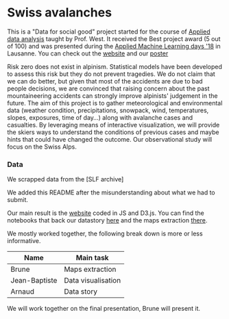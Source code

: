 # Swiss avalanches

This is a "Data for social good" project started for the course of [Applied data analysis](https://dlab.epfl.ch/teaching/fall2017/cs401/) taught by Prof. West. It received the Best project award (5 out of 100) and was presented during the [Applied Machine Learning days '18](https://www.appliedmldays.org) in Lausanne. You can check out the [website](https://swiss-avalanches.github.io) and our [poster]()



Risk zero does not exist in alpinism. Statistical models have been developed to assess this risk but they do not prevent tragedies. We do not claim that we can do better, but given that most of the accidents are due to bad people decisions, we are convinced that raising concern about the past mountaineering accidents can strongly improve alpinists' judgement in the future. The aim of this project is to gather meteorological and environmental data (weather condition, precipitations, snowpack, wind, temperatures, slopes, exposures, time of day…) along with avalanche cases and casualties. By leveraging means of interactive visualization, we will provide the skiers ways to understand the conditions of previous cases and maybe hints that could have changed the outcome. Our observational study will focus on the Swiss Alps.

### Data

We scrapped data from the [SLF archive] 



We added this README after the misunderstanding about what we had to submit.

Our main result is the [website](https://swiss-avalanches.github.io) coded in JS and D3.js. You can find the notebooks that back our datastory [here](https://nbviewer.jupyter.org/github/swiss-avalanches/swiss-avalanches.github.io/blob/master/notebooks/data_story.ipynb) and the maps extraction [there](https://nbviewer.jupyter.org/github/swiss-avalanches/swiss-avalanches.github.io/blob/master/notebooks/run_through_map_extraction.ipynb).

We mostly worked together, the following break down is more or less informative.

| Name          | Main task          |
| ------------- | ------------------ |
| Brune         | Maps extraction    |
| Jean-Baptiste | Data visualisation |
| Arnaud        | Data story         |

We will work together on the final presentation, Brune will present it.

